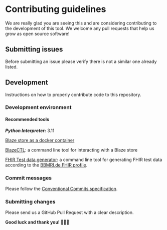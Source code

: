 # Contributing guidelines

We are really glad you are seeing this and are considering contributing to the development of this tool.
We welcome any pull requests that help us grow as open source software!

## Submitting issues

Before submitting an issue please verify there is not a similar one already listed.

## Development

Instructions on how to properly contribute code to this repository.

### Development environment

#### Recommended tools

_**Python Interpreter:**_ 3.11

[Blaze store as a docker container](https://github.com/samply/blaze#docker)

[BlazeCTL](https://github.com/samply/blazectl): a command line tool for interacting with a Blaze store

[FHIR Test data generator](https://github.com/samply/bbmri-fhir-gen): a command line tool for generating FHIR test data
according to the [BBMRI.de FHIR profile](https://simplifier.net/bbmri.de).

### Commit messages

Please follow the [Conventional Commits specification](https://www.conventionalcommits.org/en/v1.0.0/#summary).

### Submitting changes

Please send us a GitHub Pull Request with a clear description.

**Good luck and thank you! 🙇🏻‍♂️** 